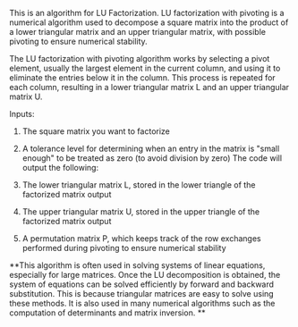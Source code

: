 This is an algorithm for LU Factorization. LU factorization with pivoting is a numerical algorithm used to decompose a square matrix into the product of a lower triangular matrix and an upper triangular matrix, with possible pivoting to ensure numerical stability.

The LU factorization with pivoting algorithm works by selecting a pivot element, usually the largest element in the current column, and using it to eliminate the entries below it in the column. This process is repeated for each column, resulting in a lower triangular matrix L and an upper triangular matrix U.

Inputs:

1. The square matrix you want to factorize
2. A tolerance level for determining when an entry in the matrix is "small enough" to be treated as zero (to avoid division by zero)
The code will output the following:

1. The lower triangular matrix L, stored in the lower triangle of the factorized matrix output
2. The upper triangular matrix U, stored in the upper triangle of the factorized matrix output
3. A permutation matrix P, which keeps track of the row exchanges performed during pivoting to ensure numerical stability

**This algorithm is often used in solving systems of linear equations, especially for large matrices. Once the LU decomposition is obtained, the system of equations can be solved efficiently by forward and backward substitution. This is because triangular matrices are easy to solve using these methods. It is also used in many numerical algorithms such as the computation of determinants and matrix inversion. **
